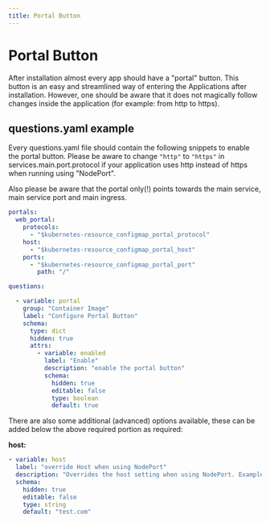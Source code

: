 ```yaml
---
title: Portal Button
---
```


# Portal Button

After installation almost every app should have a "portal" button. This button is an easy and streamlined way of entering the Applications after installation. However, one should be aware that it does not magically follow changes inside the application (for example: from http to https).

## questions.yaml example

Every questions.yaml file should contain the following snippets to enable the portal button. Please be aware to change `"http"` to `"https"` in services.main.port.protocol if your application uses http instead of https when running using "NodePort".

Also please be aware that the portal only(!) points towards the main service, main service port and main ingress.

```yaml
portals:
  web_portal:
    protocols:
      - "$kubernetes-resource_configmap_portal_protocol"
    host:
      - "$kubernetes-resource_configmap_portal_host"
    ports:
      - "$kubernetes-resource_configmap_portal_port"
        path: "/"

questions:

  - variable: portal
    group: "Container Image"
    label: "Configure Portal Button"
    schema:
      type: dict
      hidden: true
      attrs:
        - variable: enabled
          label: "Enable"
          description: "enable the portal button"
          schema:
            hidden: true
            editable: false
            type: boolean
            default: true

```

There are also some additional (advanced) options available, these can be added below the above required portion as required:

**host:**

```yaml
- variable: host
  label: "override Host when using NodePort"
  description: "Overrides the host setting when using NodePort. Example use case would be load balanced NodePorts."
  schema:
    hidden: true
    editable: false
    type: string
    default: "test.com"
```
